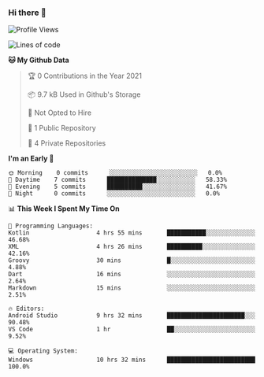 ### Hi there 👋

<!--
**utkugedik/utkugedik** is a ✨ _special_ ✨ repository because its `README.md` (this file) appears on your GitHub profile.

Here are some ideas to get you started:

- 🔭 I’m currently working on ...
- 🌱 I’m currently learning ...
- 👯 I’m looking to collaborate on ...
- 🤔 I’m looking for help with ...
- 💬 Ask me about ...
- 📫 How to reach me: ...
- 😄 Pronouns: ...
- ⚡ Fun fact: ...
-->

<!--START_SECTION:waka-->
![Profile Views](http://img.shields.io/badge/Profile%20Views-5-blue)

![Lines of code](https://img.shields.io/badge/From%20Hello%20World%20I%27ve%20Written-6775%20lines%20of%20code-blue)

**🐱 My Github Data** 

> 🏆 0 Contributions in the Year 2021
 > 
> 📦 9.7 kB Used in Github's Storage 
 > 
> 🚫 Not Opted to Hire
 > 
> 📜 1 Public Repository 
 > 
> 🔑 4 Private Repositories  
 > 
**I'm an Early 🐤** 

```text
🌞 Morning    0 commits      ░░░░░░░░░░░░░░░░░░░░░░░░░   0.0% 
🌆 Daytime    7 commits      ██████████████░░░░░░░░░░░   58.33% 
🌃 Evening    5 commits      ██████████░░░░░░░░░░░░░░░   41.67% 
🌙 Night      0 commits      ░░░░░░░░░░░░░░░░░░░░░░░░░   0.0%

```


📊 **This Week I Spent My Time On** 

```text
💬 Programming Languages: 
Kotlin                   4 hrs 55 mins       ███████████░░░░░░░░░░░░░░   46.68% 
XML                      4 hrs 26 mins       ██████████░░░░░░░░░░░░░░░   42.16% 
Groovy                   30 mins             █░░░░░░░░░░░░░░░░░░░░░░░░   4.88% 
Dart                     16 mins             ░░░░░░░░░░░░░░░░░░░░░░░░░   2.64% 
Markdown                 15 mins             ░░░░░░░░░░░░░░░░░░░░░░░░░   2.51%

🔥 Editors: 
Android Studio           9 hrs 32 mins       ██████████████████████░░░   90.48% 
VS Code                  1 hr                ██░░░░░░░░░░░░░░░░░░░░░░░   9.52%

💻 Operating System: 
Windows                  10 hrs 32 mins      █████████████████████████   100.0%

```


<!--END_SECTION:waka-->
